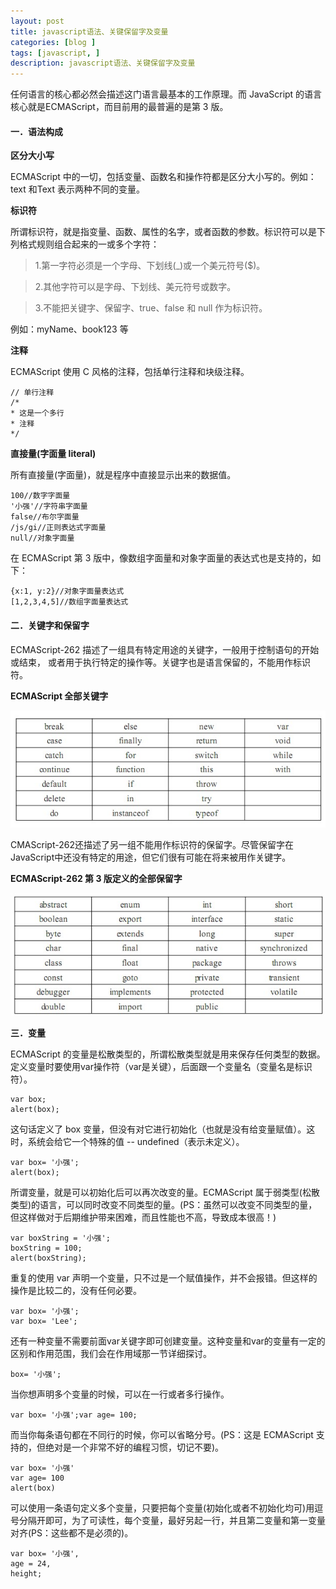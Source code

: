 ```yaml
---
layout: post
title: javascript语法、关键保留字及变量
categories: [blog ]
tags: [javascript, ]
description: javascript语法、关键保留字及变量
---
```


任何语言的核心都必然会描述这门语言最基本的工作原理。而 JavaScript 的语言核心就是ECMAScript，而目前用的最普遍的是第 3 版。

#### 一．语法构成

**区分大小写**

ECMAScript 中的一切，包括变量、函数名和操作符都是区分大小写的。例如：text 和Text 表示两种不同的变量。

**标识符**

所谓标识符，就是指变量、函数、属性的名字，或者函数的参数。标识符可以是下列格式规则组合起来的一或多个字符：

> 1.第一字符必须是一个字母、下划线(_)或一个美元符号($)。

> 2.其他字符可以是字母、下划线、美元符号或数字。

> 3.不能把关键字、保留字、true、false 和 null 作为标识符。

例如：myName、book123 等


**注释**

ECMAScript 使用 C 风格的注释，包括单行注释和块级注释。

	// 单行注释
	/*
	* 这是一个多行
	* 注释
	*/


**直接量(字面量 literal)**

所有直接量(字面量)，就是程序中直接显示出来的数据值。

	100//数字字面量
	'小强'//字符串字面量
	false//布尔字面量
	/js/gi//正则表达式字面量
	null//对象字面量


在 ECMAScript 第 3 版中，像数组字面量和对象字面量的表达式也是支持的，如下：

	{x:1, y:2}//对象字面量表达式
	[1,2,3,4,5]//数组字面量表达式


#### 二．关键字和保留字

ECMAScript-262 描述了一组具有特定用途的关键字，一般用于控制语句的开始或结束，
或者用于执行特定的操作等。关键字也是语言保留的，不能用作标识符。

**ECMAScript 全部关键字**

![](../img/uploads/2013/08/1.jpg)

CMAScript-262还描述了另一组不能用作标识符的保留字。尽管保留字在JavaScript中还没有特定的用途，但它们很有可能在将来被用作关键字。

**ECMAScript-262 第 3 版定义的全部保留字**

![](../img/uploads/2013/08/2.jpg)

**三．变量**

ECMAScript 的变量是松散类型的，所谓松散类型就是用来保存任何类型的数据。定义变量时要使用var操作符（var是关键），后面跟一个变量名（变量名是标识符）。

	var box;
	alert(box);


这句话定义了 box 变量，但没有对它进行初始化（也就是没有给变量赋值）。这时，系统会给它一个特殊的值 -- undefined（表示未定义）。

	var box= '小强';
	alert(box);


所谓变量，就是可以初始化后可以再次改变的量。ECMAScript 属于弱类型(松散类型)的语言，可以同时改变不同类型的量。(PS：虽然可以改变不同类型的量，但这样做对于后期维护带来困难，而且性能也不高，导致成本很高！)

	var boxString = '小强';
	boxString = 100;
	alert(boxString);


重复的使用 var 声明一个变量，只不过是一个赋值操作，并不会报错。但这样的操作是比较二的，没有任何必要。

	var box= '小强';
	var box= 'Lee';


还有一种变量不需要前面var关键字即可创建变量。这种变量和var的变量有一定的区别和作用范围，我们会在作用域那一节详细探讨。

	box= '小强';


当你想声明多个变量的时候，可以在一行或者多行操作。

	var box= '小强';var age= 100;


而当你每条语句都在不同行的时候，你可以省略分号。(PS：这是 ECMAScript 支持的，但绝对是一个非常不好的编程习惯，切记不要)。

	var box= '小强'
	var age= 100
	alert(box)


可以使用一条语句定义多个变量，只要把每个变量(初始化或者不初始化均可)用逗号分隔开即可，为了可读性，每个变量，最好另起一行，并且第二变量和第一变量对齐(PS：这些都不是必须的)。

	var box= '小强',
	age = 24,
	height;


